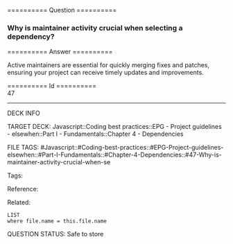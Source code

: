 ========== Question ==========  

### Why is maintainer activity crucial when selecting a dependency?  

========== Answer ==========  

Active maintainers are essential for quickly merging fixes and patches, ensuring your project can receive timely updates and improvements.

========== Id ==========  
47

---

DECK INFO

TARGET DECK: Javascript::Coding best practices::EPG - Project guidelines - elsewhen::Part I - Fundamentals::Chapter 4 - Dependencies

FILE TAGS: #Javascript::#Coding-best-practices::#EPG-Project-guidelines-elsewhen::#Part-I-Fundamentals::#Chapter-4-Dependencies::#47-Why-is-maintainer-activity-crucial-when-se

Tags:

Reference:

Related:

```dataview
LIST
where file.name = this.file.name
```

QUESTION STATUS: Safe to store
